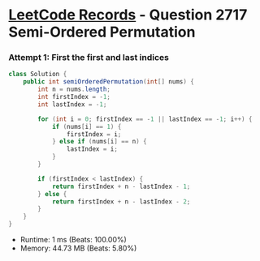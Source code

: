 # [LeetCode Records](../../README.md) - Question 2717 Semi-Ordered Permutation

### Attempt 1: First the first and last indices
```java
class Solution {
    public int semiOrderedPermutation(int[] nums) {
        int n = nums.length;
        int firstIndex = -1;
        int lastIndex = -1;

        for (int i = 0; firstIndex == -1 || lastIndex == -1; i++) {
            if (nums[i] == 1) {
                firstIndex = i;
            } else if (nums[i] == n) {
                lastIndex = i;
            }
        }

        if (firstIndex < lastIndex) {
            return firstIndex + n - lastIndex - 1;
        } else {
            return firstIndex + n - lastIndex - 2;
        }
    }
}
```
- Runtime: 1 ms (Beats: 100.00%)
- Memory: 44.73 MB (Beats: 5.80%)

<br>
